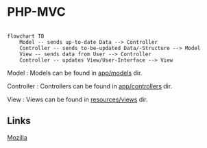 # PHP-MVC

```mermaid

flowchart TB
    Model -- sends up-to-date Data --> Controller
    Controller -- sends to-be-updated Data/-Structure --> Model
    View -- sends data from User --> Controller
    Controller -- updates View/User-Interface --> View 

```

Model
: Models can be found in [app/models](/tree/main/app/models) dir.

Controller
: Controllers can be found in [app/controllers](/tree/main/app/controllers) dir.

View
: Views can be found in [resources/views](/tree/main/resources/views) dir.

## Links

[Mozilla](https://developer.mozilla.org/en-US/docs/Glossary/MVC)

